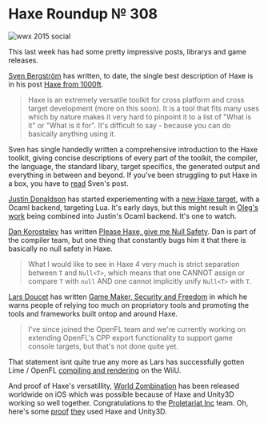 [_template]: ../templates/roundup.html
[date]: / "2015-02-21 09:28:00"
[modified]: / "2015-02-21 13:55:00"
[published]: / "2015-02-21 13:55:00"
[“”]: a ""
# Haxe Roundup № 308

![wwx 2015 social](/img/305/wwx2015.png "WWX 2015 in Paris between 29th May and 1st June!")

This last week has had some pretty impressive posts, librarys and game releases.

[Sven Bergström][tw1] has written, to date, the single best description of Haxe is in 
his post [Haxe from 1000ft][l1].

> Haxe is an extremely versatile toolkit for cross platform and cross 
target development (more on this soon). It is a tool that fits many uses which 
by nature makes it very hard to pinpoint it to a list of "What is it" or 
"What is it for". It's difficult to say - because you can do basically 
anything using it.

Sven has single handedly written a comprehensive introduction to the Haxe toolkit,
giving concise descriptions of every part of the toolkit, the compiler, the language,
the standard libary, target specifics, the generated output and everything in between
and beyond. If you've been struggling to put Haxe in a box, you have to [read][l1]
Sven's post.

[Justin Donaldson][tw2] has started experiementing with a [new Haxe target][l2], with
a Ocaml backend, targeting Lua. It's early days, but this might result in [Oleg's][tw3]
[work][l3] being combined into Justin's Ocaml backend. It's one to watch.

[Dan Korostelev][tw4] has written [Please Haxe, give me Null Safety][l4]. Dan is part 
of the compiler team, but one thing that constantly bugs him it that there is basically
no null safety in Haxe.

> What I would like to see in Haxe 4 very much is strict separation between 
`T` and `Null<T>`, which means that one CANNOT assign or compare `T` with `null` 
AND one cannot implicitly unify `Null<T>` with `T`.

[Lars Doucet][tw5] has written [Game Maker, Security and Freedom][l5] in which
he warns people of relying too much on propriatory tools and promoting the
tools and frameworks built ontop and around Haxe.

> I've since joined the OpenFL team and we're currently working 
on extending OpenFL's CPP export functionality to support game 
console targets, but that's not done quite yet.

That statement isnt quite true any more as Lars has successfully gotten Lime / 
OpenFL [compiling and rendering][l6] on the WiiU.

And proof of Haxe's versatillity, [World Zombination][l7] has been released worldwide
on iOS which was possible because of Haxe and Unity3D working 
so well together. Congratulations to the [Proletariat Inc][tw6] team. Oh, here's
some [proof][l8] [they][l9] used Haxe and Unity3D.

[tw6]: https://twitter.com/proletariat_inc "@proletariat_inc"
[tw5]: https://twitter.com/larsiusprime "@larsiusprime"
[tw4]: https://twitter.com/nadako "@nadako"
[tw3]: https://twitter.com/PeyTyPeyTy "@PeyTyPeyTy"
[tw2]: https://twitter.com/omgjjd "@omgjjd"
[tw1]: https://twitter.com/___discovery "@___discovery"
	
[l9]: https://twitter.com/dogles/status/568419873187102720 "World Zombination Haxe and Unity3D"
[l8]: http://proletariat.com/blog/tag/haxe/ "Proletariat Inc - Haxe and Unity3D"
[l7]: https://worldzombination.com/news/2015/02/19/world-zombination-available-worldwide-ios/ "World Zombination World Wide Release on iOS"
[l6]: https://twitter.com/larsiusprime/status/568892527878778881 "Lime and OpenFL on the WiiU"
[l5]: http://www.gamasutra.com/blogs/LarsDoucet/20150217/236674/Game_Maker_Security_and_Freedom.php "Game Marker, Security and Freedom"
[l4]: http://nadako.tumblr.com/post/111320874485/please-haxe-give-null-safety "Please Haxe, give me Null Safety"
[l3]: https://github.com/PeyTy/LuaXe "Lua Generator Target for Haxe on GitHub"
[l2]: https://github.com/jdonaldson/haxe/commits/haxe_lua "New Haxe target - Lua on GitHub"
[l1]: http://notes.underscorediscovery.com/haxe-from-1000ft/ "Haxe from 1000ft"